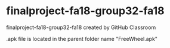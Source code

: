 # finalproject-fa18-group32-fa18
finalproject-fa18-group32-fa18 created by GitHub Classroom

.apk file is located in the parent folder name "FreeWheel.apk"
